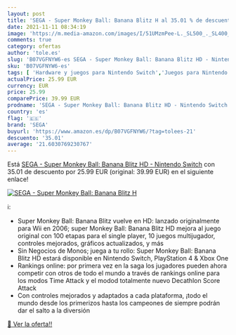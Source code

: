 ```yaml
---
layout: post
title: 'SEGA - Super Monkey Ball: Banana Blitz H al 35.01 % de descuento'
date: 2021-11-11 08:34:19
image: 'https://m.media-amazon.com/images/I/51UMzmPee-L._SL500_._SL400_.jpg'
comments: true
category: ofertas
author: 'tole.es'
slug: 'B07VGFNYW6-es SEGA - Super Monkey Ball: Banana Blitz HD - Nintendo Switch'
sku: 'B07VGFNYW6-es'
tags: [ 'Hardware y juegos para Nintendo Switch','Juegos para Nintendo Switch','Videojuegos','nintendo','sega', ]
actualPrice: 25.99 EUR
currency: EUR
price: 25.99
comparePrice: 39.99 EUR
prodname: 'SEGA - Super Monkey Ball: Banana Blitz HD - Nintendo Switch'
country: 'es'
flag: '🇪🇸'
brand: 'SEGA'
buyurl: 'https://www.amazon.es/dp/B07VGFNYW6/?tag=tolees-21'
descuento: '35.01'
average: '21.6030769230767'
---
```


Está [SEGA - Super Monkey Ball: Banana Blitz HD - Nintendo Switch](https://www.amazon.es/dp/B07VGFNYW6/?tag=tolees-21) con 35.01 de descuento por 25.99 EUR (original: 39.99 EUR) en el siguiente enlace!

[![SEGA - Super Monkey Ball: Banana Blitz H](https://m.media-amazon.com/images/I/51UMzmPee-L._SL500_._SL400_.jpg)](https://www.amazon.es/dp/B07VGFNYW6/?tag=tolees-21)

ℹ️:

- Super Monkey Ball: Banana Blitz vuelve en HD: lanzado originalmente para Wii en 2006; super Monkey Ball: Banana Blitz HD mejora al juego original con 100 etapas para el single player, 10 juegos multijugador, controles mejorados, gráficos actualizados, y más
- Sin Negocios de Monos; juega a tu rollo: Super Monkey Ball: Banana Blitz HD estará disponible en Nintendo Switch, PlayStation 4 & Xbox One
- Rankings online: por primera vez en la saga los jugadores pueden ahora competir con otros de todo el mundo a través de rankings online para los modos Time Attack y el modod totalmente nuevo Decathlon Score Attack
- Con controles mejorados y adaptados a cada plataforma, ¡todo el mundo desde los primerizos hasta los campeones de siempre podrán dar el salto a la diversión

[🛒 Ver la oferta!!](https://www.amazon.es/dp/B07VGFNYW6/?tag=tolees-21)
